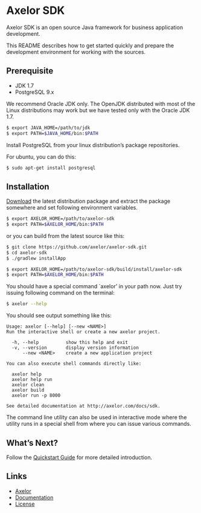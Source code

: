 Axelor SDK
==========

Axelor SDK is an open source Java framework for business application development.

This README describes how to get started quickly and prepare the development
environment for working with the sources.

Prerequisite
------------

* JDK 1.7
* PostgreSQL 9.x

We recommend Oracle JDK only. The OpenJDK distributed with most of the Linux
distributions may work but we have tested only with the Oracle JDK 1.7.

```bash
$ export JAVA_HOME=/path/to/jdk
$ export PATH=$JAVA_HOME/bin:$PATH
```

Install PostgreSQL from your linux distribution’s package repositories.

For ubuntu, you can do this:

```bash
$ sudo apt-get install postgresql
````

Installation
------------

[Download](https://github.com/axelor/axelor-sdk/releases) the latest
distribution package and extract the package somewhere and set following
environment variables.

```bash
$ export AXELOR_HOME=/path/to/axelor-sdk
$ export PATH=$AXELOR_HOME/bin:$PATH
```

or you can build from the latest source like this:

```bash
$ git clone https://github.com/axelor/axelor-sdk.git
$ cd axelor-sdk
$ ./gradlew installApp
```

```bash
$ export AXELOR_HOME=/path/to/axelor-sdk/build/install/axelor-sdk
$ export PATH=$AXELOR_HOME/bin:$PATH
```

You should have a special command `axelor' in your path now. Just try issuing
following command on the terminal:

```bash
$ axelor --help
```

You should see output something like this:

```
Usage: axelor [--help] [--new <NAME>]
Run the interactive shell or create a new axelor project.

  -h, --help          show this help and exit
  -v, --version       display version information
      --new <NAME>    create a new application project

You can also execute shell commands directly like:

  axelor help
  axelor help run
  axelor clean
  axelor build
  axelor run -p 8000

See detailed documentation at http://axelor.com/docs/sdk.
```

The command line utility can also be used in interactive mode where the utility
runs in a special shell from where you can issue various commands.

What’s Next?
------------

Follow the [Quickstart Guide](http://axelor.com/docs/sdk/quickstart/) for more
detailed introduction.

Links
-----

* [Axelor](http://axelor.com)
* [Documentation](http://axelor.com/docs/sdk)
* [License](http://www.gnu.org/licenses/agpl.html)
